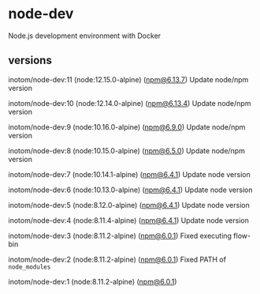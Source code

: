 # node-dev

Node.js development environment with Docker

## versions

inotom/node-dev:11 (node:12.15.0-alpine) (npm@6.13.7) Update node/npm version

inotom/node-dev:10 (node:12.14.0-alpine) (npm@6.13.4) Update node/npm version

inotom/node-dev:9 (node:10.16.0-alpine) (npm@6.9.0) Update node/npm version

inotom/node-dev:8 (node:10.15.0-alpine) (npm@6.5.0) Update node/npm version

inotom/node-dev:7 (node:10.14.1-alpine) (npm@6.4.1) Update node version

inotom/node-dev:6 (node:10.13.0-alpine) (npm@6.4.1) Update node version

inotom/node-dev:5 (node:8.12.0-alpine) (npm@6.4.1) Update node version

inotom/node-dev:4 (node:8.11.4-alpine) (npm@6.4.1) Update node version

inotom/node-dev:3 (node:8.11.2-alpine) (npm@6.0.1) Fixed executing flow-bin

inotom/node-dev:2 (node:8.11.2-alpine) (npm@6.0.1) Fixed PATH of `node_modules`

inotom/node-dev:1 (node:8.11.2-alpine) (npm@6.0.1)
